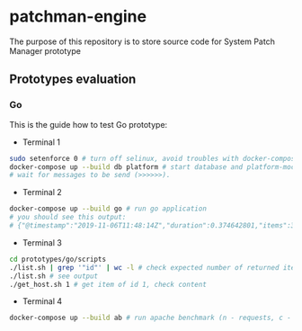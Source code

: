 # patchman-engine
The purpose of this repository is to store source code for System Patch Manager prototype

## Prototypes evaluation

### Go
This is the guide how to test Go prototype:
- Terminal 1
~~~bash
sudo setenforce 0 # turn off selinux, avoid troubles with docker-compose
docker-compose up --build db platform # start database and platform-mock
# wait for messages to be send (>>>>>>).
~~~
- Terminal 2
~~~bash
docker-compose up --build go # run go application
# you should see this output:
# {"@timestamp":"2019-11-06T11:48:14Z","duration":0.374642801,"items":30,"levelname":"info","message":"batch finished","write/sec":80.07627510771253}
~~~
- Terminal 3
~~~bash
cd prototypes/go/scripts
./list.sh | grep '"id"' | wc -l # check expected number of returned items (30)
./list.sh # see output
./get_host.sh 1 # get item of id 1, check content
~~~
- Terminal 4
~~~bash
docker-compose up --build ab # run apache benchmark (n - requests, c - parallel)
~~~
